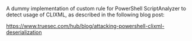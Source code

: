 A dummy implementation of custom rule for PowerShell ScriptAnalyzer to detect usage of CLIXML, as described in the following blog post:

https://www.truesec.com/hub/blog/attacking-powershell-clixml-deserialization


